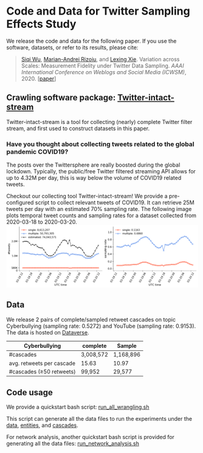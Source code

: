 # Code and Data for Twitter Sampling Effects Study

We release the code and data for the following paper.
If you use the software, datasets, or refer to its results, please cite:
> [Siqi Wu](https://avalanchesiqi.github.io/), [Marian-Andrei Rizoiu](http://www.rizoiu.eu/), and [Lexing Xie](http://users.cecs.anu.edu.au/~xlx/). Variation across Scales: Measurement Fidelity under Twitter Data Sampling. *AAAI International Conference on Weblogs and Social Media (ICWSM)*, 2020. \[[paper](https://avalanchesiqi.github.io/files/icwsm2020sampling.pdf)\]

## Crawling software package: [Twitter-intact-stream](https://github.com/avalanchesiqi/twitter-intact-stream)
Twitter-intact-stream is a tool for collecting (nearly) complete Twitter filter stream, and first used to construct datasets in this paper.

### Have you thought about collecting tweets related to the global pandemic COVID19?
The posts over the Twittersphere are really boosted during the global lockdown.
Typically, the public/free Twitter filtered streaming API allows for up to 4.32M per day, this is way below the volume of COVID19 related tweets.

Checkout our collecting tool Twitter-intact-stream!
We provide a pre-configured script to collect relevant tweets of COVID19.
It can retrieve 25M tweets per day with an estimated 70% sampling rate.
The following image plots temporal tweet counts and sampling rates for a dataset collected from 2020-03-18 to 2020-03-20.
![Temporally tweet count and sampling rates](data/tweet_volume.png)

## Data
We release 2 pairs of complete/sampled retweet cascades on topic Cyberbullying (sampling rate: 0.5272) and YouTube (sampling rate: 0.9153).
The data is hosted on [Dataverse]().

Cyberbullying | complete | Sample
--- | --- | ---
#cascades | 3,008,572 | 1,168,896
avg. retweets per cascade | 15.63 | 10.97
#cascades (≥50 retweets) | 99,952 | 29,577

## Code usage
We provide a quickstart bash script:
[run_all_wrangling.sh](/wrangling/run_all_wrangling.sh)

This script can generate all the data files to run the experiments under the [data](/data), [entities](/entities), and [cascades](/cascades).

For network analysis, another quickstart bash script is provided for generating all the data files:
[run_network_analysis.sh](/networks/run_network_analysis.sh)
